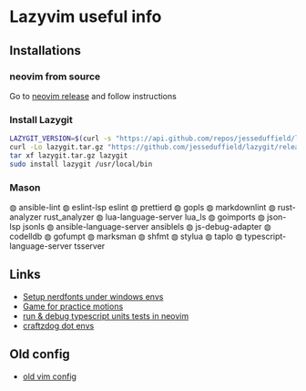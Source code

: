 # Lazyvim useful info

## Installations

### neovim from source

Go to [neovim release](https://github.com/neovim/neovim/releases/tag/stable)
and follow instructions

### Install Lazygit

```sh
LAZYGIT_VERSION=$(curl -s "https://api.github.com/repos/jesseduffield/lazygit/releases/latest" | grep -Po '"tag_name": "v\K[^"]*')
curl -Lo lazygit.tar.gz "https://github.com/jesseduffield/lazygit/releases/latest/download/lazygit_${LAZYGIT_VERSION}_Linux_x86_64.tar.gz"
tar xf lazygit.tar.gz lazygit
sudo install lazygit /usr/local/bin
```

### Mason

 ◍ ansible-lint
 ◍ eslint-lsp eslint
 ◍ prettierd
 ◍ gopls
 ◍ markdownlint
 ◍ rust-analyzer rust_analyzer
 ◍ lua-language-server lua_ls
 ◍ goimports
 ◍ json-lsp jsonls
 ◍ ansible-language-server ansiblels
 ◍ js-debug-adapter
 ◍ codelldb
 ◍ gofumpt
 ◍ marksman
 ◍ shfmt
 ◍ stylua
 ◍ taplo
 ◍ typescript-language-server tsserver

## Links

- [Setup nerdfonts under windows envs](https://webinstall.dev/nerdfont/)
- [Game for practice motions](https://github.com/ThePrimeagen/vim-be-good)
- [run & debug typescript units tests in neovim](https://www.youtube.com/watch?v=7Nt8n3rjfDY)
- [craftzdog dot envs](https://github.com/craftzdog/dotfiles-public)

## Old config

- [old vim config](../deprecated/init.vim)
